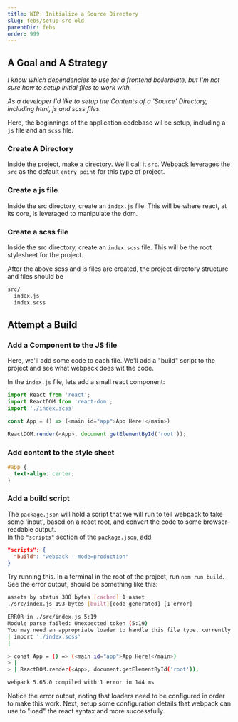 ```yaml
---
title: WIP: Initialize a Source Directory
slug: febs/setup-src-old
parentDir: febs
order: 999
---
```


## A Goal and A Strategy

_I know which dependencies to use for a frontend boilerplate, but I'm not sure how to setup initial files to work with._

_As a developer I'd like to setup the Contents of a 'Source' Directory, including html, js and scss files._

Here, the beginnings of the application codebase wil be setup, including a `js` file and an `scss` file.

### Create A Directory

Inside the project, make a directory. We'll call it `src`. Webpack leverages the `src` as the default `entry point` for this type of project.

### Create a js file

Inside the src directory, create an `index.js` file. This will be where react, at its core, is leveraged to manipulate the dom.

### Create a scss file

Inside the src directory, create an `index.scss` file. This will be the root stylesheet for the project.

After the above scss and js files are created, the project directory structure and files should be

```bash
src/
  index.js
  index.scss
```

## Attempt a Build

### Add a Component to the JS file

Here, we'll add some code to each file. We'll add a "build" script to the project and see what webpack does wit the code.

In the `index.js` file, lets add a small react component:

```js
import React from 'react';
import ReactDOM from 'react-dom';
import './index.scss'

const App = () => (<main id="app">App Here!</main>)

ReactDOM.render(<App>, document.getElementById('root'));
```

### Add content to the style sheet

```css
#app {
  text-align: center;
}
```

### Add a build script

The `package.json` will hold a script that we will run to tell webpack to take some 'input', based on a react root, and convert the code to some browser-readable output.  
In the `"scripts"` section of the `package.json`, add

```json
"scripts": {
  "build": "webpack --mode=production"
}
```

Try running this. In a terminal in the root of the project, run `npm run build`. See the error output, should be something like this:

```bash
assets by status 388 bytes [cached] 1 asset
./src/index.js 193 bytes [built][code generated] [1 error]

ERROR in ./src/index.js 5:19
Module parse failed: Unexpected token (5:19)
You may need an appropriate loader to handle this file type, currently no loaders are configured to process this file. See https://webpack.js.org/concepts#loaders
| import './index.scss'
|

> const App = () => (<main id="app">App Here!</main>)
> |
> | ReactDOM.render(<App>, document.getElementById('root'));

webpack 5.65.0 compiled with 1 error in 144 ms

```

Notice the error output, noting that loaders need to be configured in order to make this work. Next, setup some configuration details that webpack can use to "load" the react syntax and more successfully.
